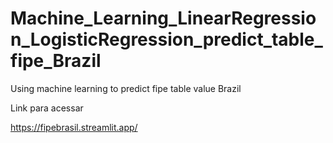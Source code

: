 # Machine_Learning_LinearRegression_LogisticRegression_predict_table_fipe_Brazil
Using machine learning to predict fipe table value Brazil

Link para acessar

https://fipebrasil.streamlit.app/
